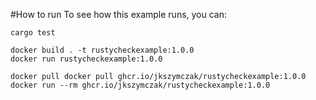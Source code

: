 #How to run
To see how this example runs, you can:

``` shell
cargo test
```

``` shell
docker build . -t rustycheckexample:1.0.0
docker run rustycheckexample:1.0.0
```

``` shell
docker pull docker pull ghcr.io/jkszymczak/rustycheckexample:1.0.0
docker run --rm ghcr.io/jkszymczak/rustycheckexample:1.0.0
```
